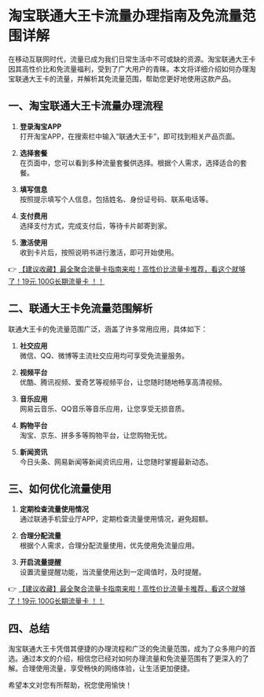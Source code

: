 # 淘宝联通大王卡流量办理指南及免流量范围详解

在移动互联网时代，流量已成为我们日常生活中不可或缺的资源。淘宝联通大王卡因其高性价比和免流量福利，受到了广大用户的青睐。本文将详细介绍如何办理淘宝联通大王卡的流量，并解析其免流量范围，帮助您更好地使用这款产品。

## 一、淘宝联通大王卡流量办理流程

1. **登录淘宝APP**  
   打开淘宝APP，在搜索栏中输入“联通大王卡”，即可找到相关产品页面。

2. **选择套餐**  
   在页面中，您可以看到多种流量套餐供选择。根据个人需求，选择适合的套餐。

3. **填写信息**  
   按照提示填写个人信息，包括姓名、身份证号码、联系电话等。

4. **支付费用**  
   选择支付方式，完成支付后，等待卡片邮寄到家。

5. **激活使用**  
   收到卡片后，按照说明书进行激活，即可开始使用。

👉 [【建议收藏】最全聚合流量卡指南来啦！高性价比流量卡推荐，看这个就够了！19元 100G长期流量卡 ！！](https://bit.ly/Liuliangka)

## 二、联通大王卡免流量范围解析

联通大王卡的免流量范围广泛，涵盖了许多常用应用，具体如下：

1. **社交应用**  
   微信、QQ、微博等主流社交应用均可享受免流量服务。

2. **视频平台**  
   优酷、腾讯视频、爱奇艺等视频平台，让您随时随地畅享高清视频。

3. **音乐应用**  
   网易云音乐、QQ音乐等音乐应用，让您享受无损音质。

4. **购物平台**  
   淘宝、京东、拼多多等购物平台，让您购物无忧。

5. **新闻资讯**  
   今日头条、网易新闻等新闻资讯应用，让您随时掌握最新动态。

## 三、如何优化流量使用

1. **定期检查流量使用情况**  
   通过联通手机营业厅APP，定期检查流量使用情况，避免超额。

2. **合理分配流量**  
   根据个人需求，合理分配流量使用，优先使用免流量应用。

3. **开启流量提醒**  
   设置流量提醒功能，当流量使用达到一定阈值时，及时提醒。

👉 [【建议收藏】最全聚合流量卡指南来啦！高性价比流量卡推荐，看这个就够了！19元 100G长期流量卡 ！！](https://bit.ly/Liuliangka)

## 四、总结

淘宝联通大王卡凭借其便捷的办理流程和广泛的免流量范围，成为了众多用户的首选。通过本文的介绍，相信您已经对如何办理流量和免流量范围有了更深入的了解。合理使用流量，享受畅快的网络体验，让生活更加便捷。

希望本文对您有所帮助，祝您使用愉快！